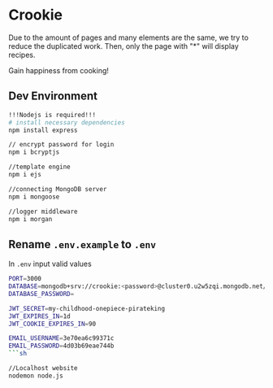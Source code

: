 # Crookie

Due to the amount of pages and many elements are the same, we try to reduce the duplicated work. 
Then, only the page with "*" will display recipes.

Gain happiness from cooking!

## Dev Environment

```bash
!!!Nodejs is required!!!
# install necessary dependencies
npm install express

// encrypt password for login
npm i bcryptjs

//template engine
npm i ejs

//connecting MongoDB server
npm i mongoose

//logger middleware
npm i morgan
```

## Rename `.env.example` to `.env`
In `.env` input valid values
```sh
PORT=3000
DATABASE=mongodb+srv://crookie:<password>@cluster0.u2w5zqi.mongodb.net/Recipe?retryWrites=true&w=majority
DATABASE_PASSWORD=

JWT_SECRET=my-childhood-onepiece-pirateking
JWT_EXPIRES_IN=1d
JWT_COOKIE_EXPIRES_IN=90

EMAIL_USERNAME=3e70ea6c99371c
EMAIL_PASSWORD=4d03b69eae744b
```sh

//Localhost website
nodemon node.js
